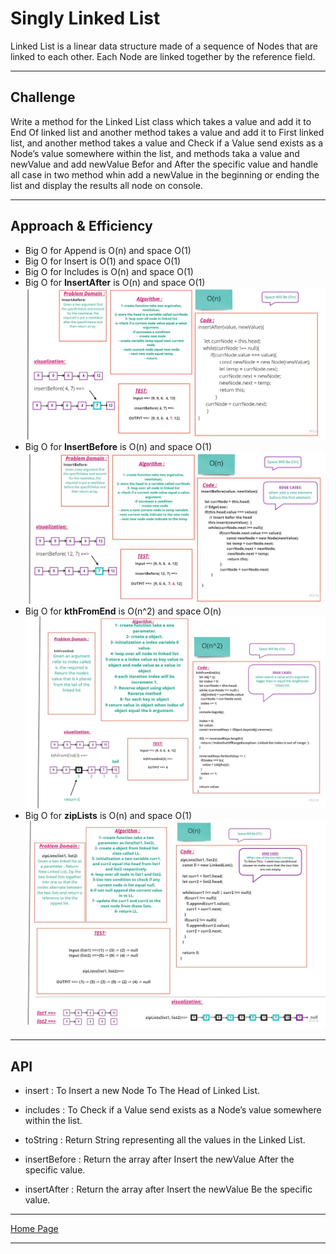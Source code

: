 # Singly Linked List

Linked List is a linear data structure made of a sequence of Nodes that are linked to each other. Each Node are linked together by the reference field.

---

## Challenge

Write a method for the Linked List class which takes a value and add it to End Of linked list and another method takes a value and add it to First linked list, and another method takes a value and Check if a Value send exists as a Node’s value somewhere within the list, and methods taka a value and newValue and add newValue Befor and After the specific value and handle all case in two method whin add a newValue in the beginning or ending the list and display the results all node on console.

---

## Approach & Efficiency

- Big O for Append is O(n) and space O(1) 
- Big O for Insert is O(1) and space O(1) 
- Big O for Includes is O(n) and space O(1)
- Big O for **InsertAfter** is O(n) and space O(1)
![](./img/InsertAfter.jpg) 
- Big O for **InsertBefore** is O(n) and space O(1)
![](./img/InsertBefore2.jpg) 
- Big O for **kthFromEnd** is O(n^2) and space O(n)
![](./img/kthFromEnd-LinkedList.jpg) 
- Big O for **zipLists** is O(n) and space O(1)
![](./img/zipLists.jpg) 

---

## API

- insert : To Insert a new Node To The Head of Linked List.

- includes : To Check if a Value send exists as a Node’s value somewhere within the list.

- toString : Return String representing all the values in the Linked List.

- insertBefore :  Return the array after Insert the newValue After the specific value.

- insertAfter : Return the array after Insert the newValue Be the specific value.


---

[Home Page](../README.md)

---
